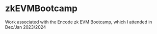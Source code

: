 # zkEVMBootcamp
Work associated with the Encode zk EVM Bootcamp, which I attended in Dec/Jan 2023/2024

